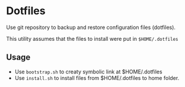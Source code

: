 # Dotfiles

Use git repository to backup and restore configuration files (dotfiles).

This utility assumes that the files to install were put in `$HOME/.dotfiles`

## Usage

- Use `bootstrap.sh` to creaty symbolic link at $HOME/.dotfiles
- Use `install.sh` to install files from $HOME/.dotfiles to home folder.

